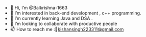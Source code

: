 - 👋 Hi, I’m @Balkrishna-1663
- 👀 I’m interested in back-end development , c++ programming. 
- 🌱 I’m currently learning Java and DSA . 
- 💞️ I’m looking to collaborate with productive people
- 📫 How to reach me :📧kishansingh223311@gmail.com

<!---
Balkrishna-1663/Balkrishna-1663 is a ✨ special ✨ repository because its `README.md` (this file) appears on your GitHub profile.
You can click the Preview link to take a look at your changes.
--->
